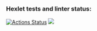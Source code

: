 ### Hexlet tests and linter status:
[![Actions Status](https://github.com/LAlex10/frontend-project-46/actions/workflows/hexlet-check.yml/badge.svg)](https://github.com/LAlex10/frontend-project-46/actions)
<a href="https://asciinema.org/a/HshH5cO2bQAKhDexnOzyfQb28" target="_blank"><img src="https://asciinema.org/a/HshH5cO2bQAKhDexnOzyfQb28.svg" /></a>